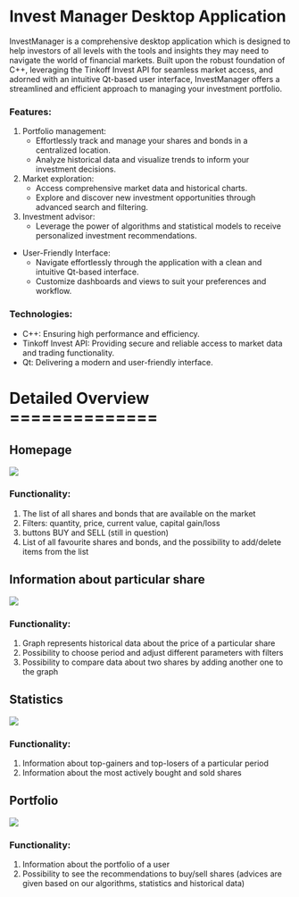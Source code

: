 # Invest Manager Desktop Application


InvestManager is a comprehensive desktop application which is designed to help investors of all levels with the tools and insights they may need to navigate the world of financial markets. Built upon the robust foundation of C++, leveraging the Tinkoff Invest API for seamless market access, and adorned with an intuitive Qt-based user interface, InvestManager offers a streamlined and efficient approach to managing your investment portfolio.

### Features:

1) Portfolio management: 
    * Effortlessly track and manage your shares and bonds in a centralized location. 
    * Analyze historical data and visualize trends to inform your investment decisions.
2) Market exploration:
    * Access comprehensive market data and historical charts.
    * Explore and discover new investment opportunities through advanced search and filtering.
3) Investment advisor:
    * Leverage the power of algorithms and statistical models to receive personalized investment recommendations. 
* User-Friendly Interface:
    * Navigate effortlessly through the application with a clean and intuitive Qt-based interface.
    * Customize dashboards and views to suit your preferences and workflow.


### Technologies:

* C++: Ensuring high performance and efficiency.
* Tinkoff Invest API: Providing secure and reliable access to market data and trading functionality.
* Qt: Delivering a modern and user-friendly interface.





# Detailed Overview ==============

## Homepage
![]("./public/assets/homepage.png")

### Functionality:
1) The list of all shares and bonds that are available on the market
2) Filters: quantity, price, current value, capital gain/loss
3) buttons BUY and SELL (still in question)
4) List of all favourite shares and bonds, and the possibility to add/delete items from the list



## Information about particular share
![]("./public/assets/information.png")

### Functionality:
1) Graph represents historical data about the price of a particular share
2) Possibility to choose period and adjust different parameters with filters
3) Possibility to compare data about two shares by adding another one to the graph


## Statistics
![]("./public/assets/statistics.png")

### Functionality:
1) Information about top-gainers and top-losers of a particular period
2) Information about the most actively bought and sold shares


## Portfolio
![]("./public/assets/portfolio.png")

### Functionality:
1) Information about the portfolio of a user
2) Possibility to see the recommendations to buy/sell shares (advices are given based on our algorithms, statistics and historical data)
